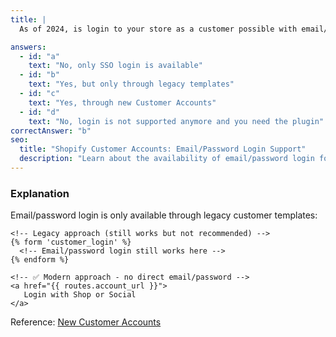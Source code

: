 ```yaml
---
title: |
  As of 2024, is login to your store as a customer possible with email/password? 🔑

answers:
  - id: "a"
    text: "No, only SSO login is available"
  - id: "b"
    text: "Yes, but only through legacy templates"
  - id: "c"
    text: "Yes, through new Customer Accounts"
  - id: "d"
    text: "No, login is not supported anymore and you need the plugin"
correctAnswer: "b"
seo:
  title: "Shopify Customer Accounts: Email/Password Login Support"
  description: "Learn about the availability of email/password login for Shopify customer accounts and understand the implications for implementing customer login functionality."
---
```


### Explanation

Email/password login is only available through legacy customer templates:

```liquid
<!-- Legacy approach (still works but not recommended) -->
{% form 'customer_login' %}
  <!-- Email/password login still works here -->
{% endform %}

<!-- ✅ Modern approach - no direct email/password -->
<a href="{{ routes.account_url }}">
   Login with Shop or Social
</a>
```

Reference: [New Customer Accounts](https://help.shopify.com/en/manual/customers/customer-accounts/new-customer-accounts) 